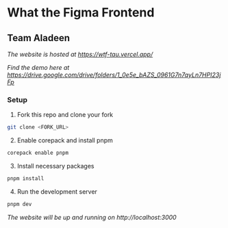 # What the Figma Frontend  
## Team Aladeen

_The website is hosted at https://wtf-tau.vercel.app/_

_Find the demo here at https://drive.google.com/drive/folders/1_0e5e_bAZS_0961G7n7qyLn7HPI23jFp_

### Setup

1. Fork this repo and clone your fork

```bash
git clone <FORK_URL>
```

2. Enable corepack and install pnpm

```bash
corepack enable pnpm
```

3. Install necessary packages

```bash
pnpm install
```

4. Run the development server

```bash
pnpm dev
```

_The website will be up and running on http://localhost:3000_
